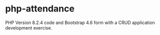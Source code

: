 # php-attendance

PHP Version 8.2.4 code and Bootstrap 4.6 form with a CRUD application development exercise.
